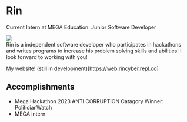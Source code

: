 # Rin

Current Intern at MEGA Education: Junior Software Developer

<a href="https://github.com/anuraghazra/github-readme-stats">
  <img align="center" src="https://github-readme-stats.vercel.app/api/top-langs/?username=RinSoftwareDeveloper&show_icons=true&theme=radical" />
</a>
<div>Rin is a independent software developer who participates in hackathons and writes programs to increase his problem solving skills and abilities! I look forward to working with you!</div>

My website! (still in development)[https://web.rincyber.repl.co]

## Accomplishments
- Mega Hackathon 2023 ANTI CORRUPTION Catagory Winner: PoliticianWatch
- MEGA intern
